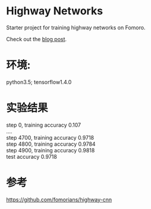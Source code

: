 # Highway Networks

Starter project for training highway networks on Fomoro.

Check out the [blog post](https://medium.com/jim-fleming/highway-networks-with-tensorflow-1e6dfa667daa).


# 环境:
python3.5; tensorflow1.4.0


# 实验结果
step 0, training accuracy 0.107 <br>
....<br>
step 4700, training accuracy 0.9718 <br>
step 4800, training accuracy 0.9784 <br>
step 4900, training accuracy 0.9818 <br>
test accuracy 0.9718 <br>


# 参考

https://github.com/fomorians/highway-cnn


